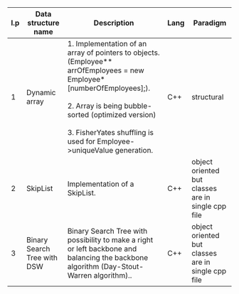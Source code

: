 | l.p | Data structure name         | Description                                                                                                                                                                                                                                                         | Lang | Paradigm                                           |
|-----|-----------------------------|---------------------------------------------------------------------------------------------------------------------------------------------------------------------------------------------------------------------------------------------------------------------|------|----------------------------------------------------|
| 1   | Dynamic array               | 1. Implementation of an array of pointers to objects.<br>(Employee** arrOfEmployees = new Employee* [numberOfEmployees];).<br><br>2. Array is being bubble-sorted (optimized version)<br><br>3. FisherYates shuffling is used for Employee->uniqueValue generation. | C++  | structural                                         |
| 2   | SkipList                    | Implementation of a SkipList.                                                                                                                                                                                                                                       | C++  | object oriented but classes are in single cpp file |
| 3   | Binary Search Tree with DSW | Binary Search Tree with possibility to make a right or left backbone and balancing the backbone algorithm (Day-Stout-Warren algorithm)..                                                                                                                            | C++  | object oriented but classes are in single cpp file |
